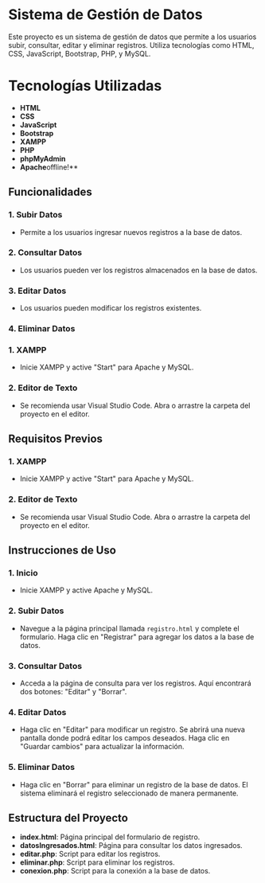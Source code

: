 # Sistema de Gestión de Datos
Este proyecto es un sistema de gestión de datos que permite a los usuarios subir, consultar, editar y eliminar registros. Utiliza tecnologías como HTML, CSS, JavaScript, Bootstrap, PHP, y MySQL.


# Tecnologías Utilizadas

-   **HTML**
-   **CSS**
-   **JavaScript**
-   **Bootstrap**
-   **XAMPP**
-   **PHP**
-   **phpMyAdmin**
-   **Apache**offline!**

## Funcionalidades

### **1. Subir Datos**

-   Permite a los usuarios ingresar nuevos registros a la base de datos.

### **2. Consultar Datos**

-   Los usuarios pueden ver los registros almacenados en la base de datos.

### **3. Editar Datos**

-   Los usuarios pueden modificar los registros existentes.

### **4. Eliminar Datos**

### **1. XAMPP**

-   Inicie XAMPP y active "Start" para Apache y MySQL.

### **2. Editor de Texto**

-   Se recomienda usar Visual Studio Code. Abra o arrastre la carpeta del proyecto en el editor.

## Requisitos Previos

### **1. XAMPP**

-   Inicie XAMPP y active "Start" para Apache y MySQL.

### **2. Editor de Texto**

-   Se recomienda usar Visual Studio Code. Abra o arrastre la carpeta del proyecto en el editor.

## Instrucciones de Uso

### **1. Inicio**

-   Inicie XAMPP y active Apache y MySQL.

### **2. Subir Datos**

-   Navegue a la página principal llamada `registro.html` y complete el formulario. Haga clic en "Registrar" para agregar los datos a la base de datos.

### **3. Consultar Datos**

-   Acceda a la página de consulta para ver los registros. Aquí encontrará dos botones: "Editar" y "Borrar".

### **4. Editar Datos**

-   Haga clic en "Editar" para modificar un registro. Se abrirá una nueva pantalla donde podrá editar los campos deseados. Haga clic en "Guardar cambios" para actualizar la información.

### **5. Eliminar Datos**

-   Haga clic en "Borrar" para eliminar un registro de la base de datos. El sistema eliminará el registro seleccionado de manera permanente.

## Estructura del Proyecto

-   **index.html**: Página principal del formulario de registro.
-   **datosIngresados.html**: Página para consultar los datos ingresados.
-   **editar.php**: Script para editar los registros.
-   **eliminar.php**: Script para eliminar los registros.
-   **conexion.php**: Script para la conexión a la base de datos.

